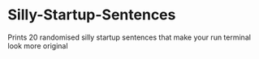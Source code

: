 # Silly-Startup-Sentences
Prints 20 randomised silly startup sentences that make your run terminal look more original
